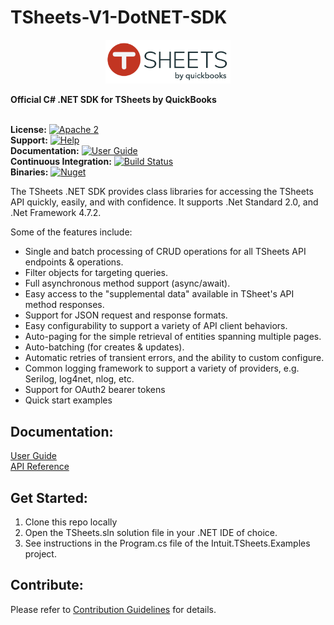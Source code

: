 <!-- Copyright (c) 2019 Intuit Inc. -->

TSheets-V1-DotNET-SDK
=============
<p align="center">
    <img src="./images/tsheetsbyqb37.svg" width="200" alt="Logo"/>
</p>

**Official C# .NET SDK for TSheets by QuickBooks**<br/><br/>

**License:** [![Apache 2](https://img.shields.io/badge/license-Apache--2-brightgreen)](http://www.apache.org/licenses/LICENSE-2.0)<br/>
**Support:** [![Help](https://img.shields.io/badge/Support-TSheets%20Developer-blue.svg)](https://www.tsheets.com/contact-tsheets)<br/>
**Documentation:** [![User Guide](https://img.shields.io/badge/User%20Guide-SDK%20Docs-blue.svg)](./Documentation/tsheets-sdk.md)<br/>
**Continuous Integration:** [![Build Status](https://travis-ci.com/intuit/TSheets-V1-DotNET-SDK.svg?token=HSEoRBBbbnL3x2dQy3Rm&branch=master)](https://travis-ci.com/intuit/TSheets-V1-DotNET-SDK.svg?token=HSEoRBBbbnL3x2dQy3Rm&branch=master)<br/>
**Binaries:** [![Nuget](https://img.shields.io/badge/Nuget-1.3.2-blue.svg)](https://www.nuget.org/packages/Intuit.TSheets/)<br/>

The TSheets .NET SDK provides class libraries for accessing the TSheets API quickly, easily, and with confidence.
It supports .Net Standard 2.0, and .Net Framework 4.7.2.

Some of the features include:

* Single and batch processing of CRUD operations for all TSheets API endpoints & operations.
* Filter objects for targeting queries.
* Full asynchronous method support (async/await).
* Easy access to the "supplemental data" available in TSheet's API method responses.
* Support for JSON request and response formats.
* Easy configurability to support a variety of API client behaviors.
* Auto-paging for the simple retrieval of entities spanning multiple pages.
* Auto-batching (for creates & updates).
* Automatic retries of transient errors, and the ability to custom configure.
* Common logging framework to support a variety of providers, e.g. Serilog, log4net, nlog, etc.
* Support for OAuth2 bearer tokens
* Quick start examples

## Documentation:
[User Guide](./Documentation/tsheets-sdk.md)<br/>
[API Reference](https://tsheetsteam.github.io/api_docs/#welcome)

## Get Started:
1. Clone this repo locally
2. Open the TSheets.sln solution file in your .NET IDE of choice.
3. See instructions in the Program.cs file of the Intuit.TSheets.Examples project.

## Contribute:
Please refer to [Contribution Guidelines](./.github/CONTRIBUTING.md) for details.

